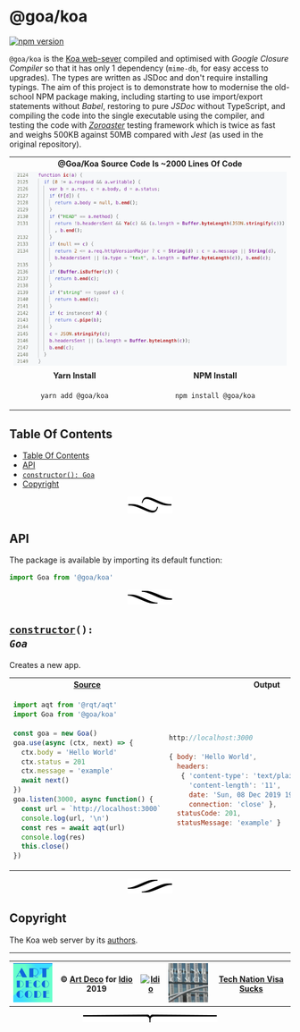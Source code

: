 # @goa/koa

[![npm version](https://badge.fury.io/js/%40goa%2Fkoa.svg)](https://www.npmjs.com/package/@goa/koa)

`@goa/koa` is the [Koa web-sever](https://koajs.com) compiled and optimised with _Google Closure Compiler_ so that it has only 1 dependency (`mime-db`, for easy access to upgrades). The types are written as JSDoc and don't require installing typings. The aim of this project is to demonstrate how to modernise the old-school NPM package making, including starting to use import/export statements without _Babel_, restoring to pure _JSDoc_ without TypeScript, and compiling the code into the single executable using the compiler, and testing the code with [_Zoroaster_](https://contexttesting.com) testing framework which is twice as fast and weighs 500KB against 50MB compared with _Jest_ (as used in the original repository).

<table>
<tr><th colspan="2">@Goa/Koa Source Code Is ~2000 Lines Of Code</th></tr>
<tr><td colspan="2">
<img src="doc/ic.png" alt="@Goa/Koa Compiled Source Code.">
</td></tr>
<tr>
 <td align="center">
  <strong>Yarn Install</strong>
 </td>
 <td align="center">
  <strong>NPM Install</strong>
 </td>
</tr>
<tr>
 <td align="center">

```sh
yarn add @goa/koa
```
 </td>
 <td align="center">

```sh
npm install @goa/koa
```
 </td>
</tr>
</table>

## Table Of Contents

- [Table Of Contents](#table-of-contents)
- [API](#api)
- [`constructor(): Goa`](#constructor-goa)
- [Copyright](#copyright)

<p align="center"><a href="#table-of-contents">
  <img src="/.documentary/section-breaks/0.svg?sanitize=true">
</a></p>

## API

The package is available by importing its default function:

```js
import Goa from '@goa/koa'
```

<p align="center"><a href="#table-of-contents">
  <img src="/.documentary/section-breaks/1.svg?sanitize=true">
</a></p>

## <code><ins>constructor</ins>(): <i>Goa</i></code>

Creates a new app.

<table>
<tr><th><a href="example/index.js">Source</a></th><th>Output</th></tr>
<tr><td>

```js
import aqt from '@rqt/aqt'
import Goa from '@goa/koa'

const goa = new Goa()
goa.use(async (ctx, next) => {
  ctx.body = 'Hello World'
  ctx.status = 201
  ctx.message = 'example'
  await next()
})
goa.listen(3000, async function() {
  const url = `http://localhost:3000`
  console.log(url, '\n')
  const res = await aqt(url)
  console.log(res)
  this.close()
})
```
</td>
<td>

```js
http://localhost:3000 

{ body: 'Hello World',
  headers: 
   { 'content-type': 'text/plain; charset=utf-8',
     'content-length': '11',
     date: 'Sun, 08 Dec 2019 19:03:03 GMT',
     connection: 'close' },
  statusCode: 201,
  statusMessage: 'example' }
```
</td></tr>
</table>

<p align="center"><a href="#table-of-contents">
  <img src="/.documentary/section-breaks/2.svg?sanitize=true">
</a></p>

## Copyright

The Koa web server by its [authors](https://github.com/koajs/koa).

---

<table>
  <tr>
    <th>
      <a href="https://artd.eco">
        <img width="100" src="https://raw.githubusercontent.com/wrote/wrote/master/images/artdeco.png"
          alt="Art Deco">
      </a>
    </th>
    <th>© <a href="https://artd.eco">Art Deco</a> for <a href="https://idio.cc">Idio</a> 2019</th>
    <th>
      <a href="https://idio.cc">
        <img src="https://avatars3.githubusercontent.com/u/40834161?s=100" width="100" alt="Idio">
      </a>
    </th>
    <th>
      <a href="https://www.technation.sucks" title="Tech Nation Visa">
        <img width="100" src="https://raw.githubusercontent.com/idiocc/cookies/master/wiki/arch4.jpg"
          alt="Tech Nation Visa">
      </a>
    </th>
    <th><a href="https://www.technation.sucks">Tech Nation Visa Sucks</a></th>
  </tr>
</table>

<p align="center"><a href="#table-of-contents">
  <img src="/.documentary/section-breaks/-1.svg?sanitize=true">
</a></p>